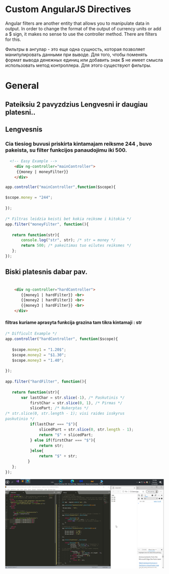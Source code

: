 # Custom AngularJS Directives



  
Angular filters are another entity that allows you to manipulate data in output.
 In order to change the format of the output of currency units or add a $ sign, 
it makes no sense to use the controller method. There are filters for this.

Фильтры в ангулар - это еще одна сущность, которая позволяет манипулировать данными при выводе.
Для того, чтобы поменять формат вывода денежных единиц или добавить знак $ не имеет смысла 
использовать метод контроллера. Для этого существуют фильтры.

# General
## Pateiksiu 2 pavyzdzius Lengvesni ir daugiau platesni..
## Lengvesnis

### Cia tiesiog buvusi priskirta kintamajam reiksme 244 , buvo pakeista, su filter funkcijos panaudojimu iki 500.
 ```html
   <!-- Easy Example -->
     <div ng-controller="mainController">
      {{money | moneyFilter}} 
     </div>

```

 ```javascript
app.controller("mainController",function($scope){
 
 $scope.money = "244";

});

/* Filtras leidzia keisti bet kokia reiksme i kitokia */ 
app.filter("moneyFilter", function(){

	return function(str){
		console.log("str", str); /* str = money */
		return 500; /* pakeitimas tuo eilutes reiksmes */
	};
});
```
## Biski platesnis dabar pav.
 ```html

     <div ng-controller="hardController">
        {{money1 | hardFilter}} <br>
        {{money2 | hardFilter}} <br>
        {{money3 | hardFilter}} <br>
     </div>
   ```  
 #### filtras kuriame aprasyta funkcija grazina tam tikra kintamaji : str 
 ```javascript
/* Difficult Example */
app.controller("hardController", function($scope){

	$scope.money1 = "1.20$";
	$scope.money2 = "$1.30";
	$scope.money3 = "1.40";

});

app.filter("hardFilter", function(){

	return function(str){
		var lastChar = str.slice(-1), /* Paskutinis */
			firstChar = str.slice(0, 1), /* Pirmas */
			slicePart; /* Nukerptas */
/* str.slice(0, str.length - 1); visi raides isskyrus
paskutinio */
			if(lastChar === "$"){
				slicedPart = str.slice(0, str.length - 1);
				return "$" + slicedPart;
			} else if(firstChar === "$"){
				return str;
			}else{
				return "$" + str;
		   }
	};
});

```

![Test Image 3](img/1.png)


